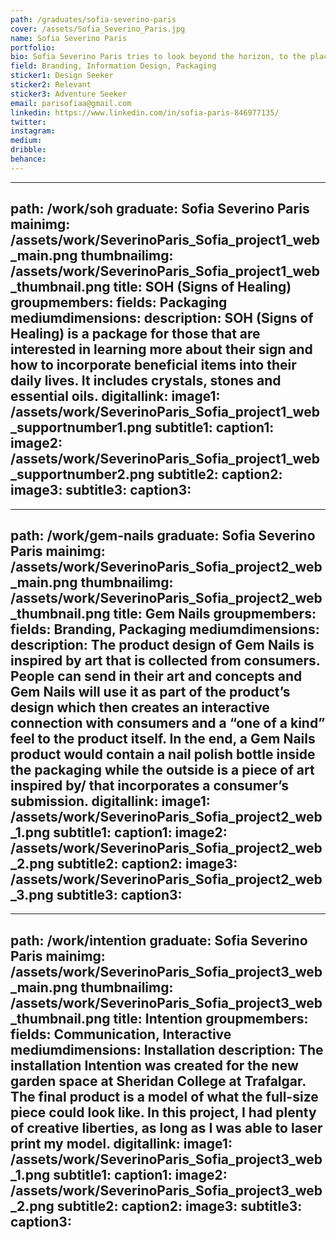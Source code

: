 ```yaml
---
path: /graduates/sofia-severino-paris
cover: /assets/Sofia_Severino_Paris.jpg
name: Sofia Severino Paris
portfolio:
bio: Sofia Severino Paris tries to look beyond the horizon, to the places that few are willing to go. Limitations are her favourite because she loves to break through them. Her success in this has allowed her to discover new possible successes and she will forever go beyond the realm of expectations. Sofia believes that design lives outside of the screen and she strives to find the irregular. What makes her different isn’t something she fears but rather something she embraces. If it is not new, she will make it new.
field: Branding, Information Design, Packaging
sticker1: Design Seeker
sticker2: Relevant
sticker3: Adventure Seeker
email: parisofiaa@gmail.com
linkedin: https://www.linkedin.com/in/sofia-paris-846977135/
twitter:
instagram:
medium:
dribble:
behance:
---
```


---
path: /work/soh
graduate: Sofia Severino Paris
mainimg: /assets/work/SeverinoParis_Sofia_project1_web_main.png
thumbnailimg: /assets/work/SeverinoParis_Sofia_project1_web_thumbnail.png
title: SOH (Signs of Healing)
groupmembers:
fields: Packaging
mediumdimensions:
description: SOH (Signs of Healing) is a package for those that are interested in learning more about their sign and how to incorporate beneficial items into their daily lives. It includes crystals, stones and essential oils.
digitallink:
image1: /assets/work/SeverinoParis_Sofia_project1_web_supportnumber1.png
subtitle1:
caption1:
image2: /assets/work/SeverinoParis_Sofia_project1_web_supportnumber2.png
subtitle2:
caption2:
image3:
subtitle3:
caption3:
---

---
path: /work/gem-nails
graduate: Sofia Severino Paris
mainimg: /assets/work/SeverinoParis_Sofia_project2_web_main.png
thumbnailimg: /assets/work/SeverinoParis_Sofia_project2_web_thumbnail.png
title: Gem Nails
groupmembers:
fields: Branding, Packaging
mediumdimensions:
description: The product design of Gem Nails is inspired by art that is collected from consumers. People can send in their art and concepts and Gem Nails will use it as part of the product’s design which then creates an interactive connection with consumers and a “one of a kind” feel to the product itself. In the end, a Gem Nails product would contain a nail polish bottle inside the packaging while the outside is a piece of art inspired by/ that incorporates a consumer’s submission.
digitallink:
image1: /assets/work/SeverinoParis_Sofia_project2_web_1.png
subtitle1:
caption1:
image2: /assets/work/SeverinoParis_Sofia_project2_web_2.png
subtitle2:
caption2:
image3: /assets/work/SeverinoParis_Sofia_project2_web_3.png
subtitle3:
caption3:
---

---
path: /work/intention
graduate: Sofia Severino Paris
mainimg: /assets/work/SeverinoParis_Sofia_project3_web_main.png
thumbnailimg: /assets/work/SeverinoParis_Sofia_project3_web_thumbnail.png
title: Intention 
groupmembers:
fields: Communication, Interactive
mediumdimensions: Installation
description: The installation Intention was created for the new garden space at Sheridan College at Trafalgar. The final product is a model of what the full-size piece could look like. In this project, I had plenty of creative liberties, as long as I was able to laser print my model.
digitallink:
image1: /assets/work/SeverinoParis_Sofia_project3_web_1.png
subtitle1:
caption1:
image2: /assets/work/SeverinoParis_Sofia_project3_web_2.png
subtitle2:
caption2:
image3:
subtitle3:
caption3:
---
